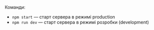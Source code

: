 Команди:

- `npm start` &mdash; старт сервера в режимі production
- `npm run dev` &mdash; старт сервера в режимі розробки (development)
